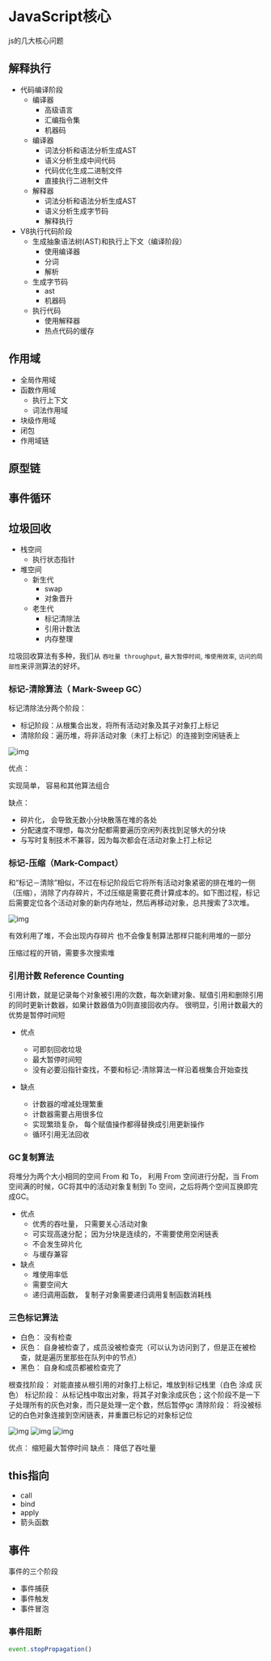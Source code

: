 # JavaScript核心

js的几大核心问题

## 解释执行

- 代码编译阶段
  - 编译器
    - 高级语言
    - 汇编指令集
    - 机器码
  - 编译器
    - 词法分析和语法分析生成AST
    - 语义分析生成中间代码
    - 代码优化生成二进制文件
    - 直接执行二进制文件
  - 解释器
    - 词法分析和语法分析生成AST
    - 语义分析生成字节码
    - 解释执行
- V8执行代码阶段
  - 生成抽象语法树(AST)和执行上下文（编译阶段）
    - 使用编译器
    - 分词
    - 解析
  - 生成字节码
    - ast
    - 机器码
  - 执行代码
    - 使用解释器
    - 热点代码的缓存

## 作用域

- 全局作用域
- 函数作用域
  - 执行上下文
  - 词法作用域
- 块级作用域
- 闭包
- 作用域链

## 原型链

## 事件循环

## 垃圾回收

- 栈空间
  - 执行状态指针
- 堆空间
  - 新生代
    - swap
    - 对象晋升
  - 老生代
    - 标记清除法
    - 引用计数法
    - 内存整理

垃圾回收算法有多种，我们从 `吞吐量 throughput`,  `最大暂停时间`, `堆使用效率`, `访问的局部性`来评测算法的好坏。

### 标记-清除算法（ Mark-Sweep GC）

标记清除法分两个阶段：

- 标记阶段：从根集合出发，将所有活动对象及其子对象打上标记
- 清除阶段：遍历堆，将非活动对象（未打上标记）的连接到空闲链表上

![img](../images/nmF8wj.png)

优点：

实现简单， 容易和其他算法组合

缺点：

- 碎片化， 会导致无数小分块散落在堆的各处
- 分配速度不理想，每次分配都需要遍历空闲列表找到足够大的分块
- 与写时复制技术不兼容，因为每次都会在活动对象上打上标记

### 标记-压缩（Mark-Compact）

和“标记－清除”相似，不过在标记阶段后它将所有活动对象紧密的排在堆的一侧（压缩），消除了内存碎片，不过压缩是需要花费计算成本的。如下图过程，标记后需要定位各个活动对象的新内存地址，然后再移动对象，总共搜索了3次堆。

![img](../images/z0sV6k.png)

有效利用了堆，不会出现内存碎片 也不会像复制算法那样只能利用堆的一部分

压缩过程的开销，需要多次搜索堆

### 引用计数 Reference Counting

引用计数，就是记录每个对象被引用的次数，每次新建对象、赋值引用和删除引用的同时更新计数器，如果计数器值为0则直接回收内存。 很明显，引用计数最大的优势是暂停时间短

- 优点
  - 可即刻回收垃圾
  - 最大暂停时间短
  - 没有必要沿指针查找，不要和标记-清除算法一样沿着根集合开始查找

- 缺点
  - 计数器的增减处理繁重
  - 计数器需要占用很多位
  - 实现繁琐复杂， 每个赋值操作都得替换成引用更新操作
  - 循环引用无法回收

### GC复制算法

将堆分为两个大小相同的空间 From 和 To， 利用 From 空间进行分配，当 From 空间满的时候，GC将其中的活动对象复制到 To 空间，之后将两个空间互换即完成GC。

- 优点
  - 优秀的吞吐量， 只需要关心活动对象
  - 可实现高速分配； 因为分块是连续的，不需要使用空闲链表
  - 不会发生碎片化
  - 与缓存兼容
- 缺点
  - 堆使用率低
  - 需要空间大
  - 递归调用函数， 复制子对象需要递归调用复制函数消耗栈

### 三色标记算法

- 白色： 没有检查
- 灰色： 自身被检查了，成员没被检查完（可以认为访问到了，但是正在被检查，就是遍历里那些在队列中的节点）
- 黑色： 自身和成员都被检查完了

根查找阶段： 对能直接从根引用的对象打上标记，堆放到标记栈里（白色 涂成 灰色）
标记阶段： 从标记栈中取出对象，将其子对象涂成灰色；这个阶段不是一下子处理所有的灰色对象，而只是处理一定个数，然后暂停gc
清除阶段： 将没被标记的白色对象连接到空闲链表，并重置已标记的对象标记位

![img](../images/Ws6vCZ.png)
![img](../images/Lf382t.png)
![img](../images/qDWHNH.png)

优点： 缩短最大暂停时间
缺点： 降低了吞吐量

## this指向

- call
- bind
- apply
- 箭头函数

## 事件

事件的三个阶段

- 事件捕获
- 事件触发
- 事件冒泡

### 事件阻断

```js
event.stopPropagation()
```
